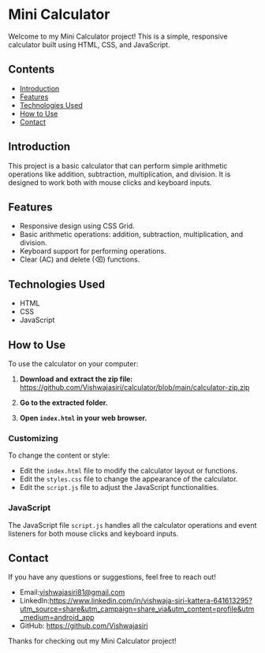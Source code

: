 # Mini Calculator

Welcome to my Mini Calculator project! This is a simple, responsive calculator built using HTML, CSS, and JavaScript.

## Contents

- [Introduction](#introduction)
- [Features](#features)
- [Technologies Used](#technologies-used)
- [How to Use](#how-to-use)
- [Contact](#contact)

## Introduction

This project is a basic calculator that can perform simple arithmetic operations like addition, subtraction, multiplication, and division. It is designed to work both with mouse clicks and keyboard inputs.

## Features

- Responsive design using CSS Grid.
- Basic arithmetic operations: addition, subtraction, multiplication, and division.
- Keyboard support for performing operations.
- Clear (AC) and delete (⌫) functions.

## Technologies Used

- HTML
- CSS
- JavaScript

## How to Use

To use the calculator on your computer:

1. **Download and extract the zip file:**
 https://github.com/Vishwajasiri/calculator/blob/main/calculator-zip.zip
2. **Go to the extracted folder.**

3. **Open `index.html` in your web browser.**

### Customizing

To change the content or style:

- Edit the `index.html` file to modify the calculator layout or functions.
- Edit the `styles.css` file to change the appearance of the calculator.
- Edit the `script.js` file to adjust the JavaScript functionalities.

### JavaScript

The JavaScript file `script.js` handles all the calculator operations and event listeners for both mouse clicks and keyboard inputs.

## Contact

If you have any questions or suggestions, feel free to reach out!

- Email:vishwajasiri81@gmail.com
- LinkedIn:https://www.linkedin.com/in/vishwaja-siri-kattera-641613295?utm_source=share&utm_campaign=share_via&utm_content=profile&utm_medium=android_app
- GitHub: https://github.com/Vishwajasiri

Thanks for checking out my Mini Calculator project!
